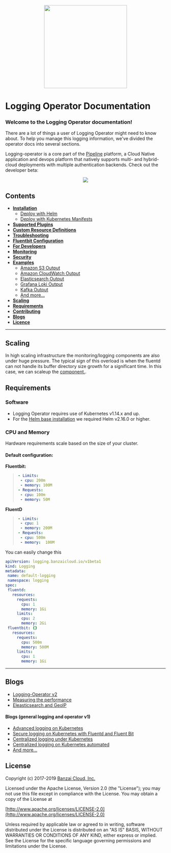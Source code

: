 <p align="center"><img src="./img/lo.svg" width="260"></p>
<p align="center">


# Logging Operator Documentation

### Welcome to the Logging Operator documentation!

There are a lot of things a user of Logging Operator might need to know about. To help you manage this logging information, we've divided the operator docs into several sections.



Logging-operator is a core part of the [Pipeline](https://beta.banzaicloud.io) platform, a Cloud Native application and devops platform that natively supports multi- and hybrid-cloud deployments with multiple authentication backends. Check out the developer beta:
 <p align="center">
   <a href="https://beta.banzaicloud.io">
   <img src="https://camo.githubusercontent.com/a487fb3128bcd1ef9fc1bf97ead8d6d6a442049a/68747470733a2f2f62616e7a6169636c6f75642e636f6d2f696d672f7472795f706970656c696e655f627574746f6e2e737667">
   </a>
 </p>


## Contents
- **[Installation](./deploy/README.md)**
  - [Deploy with Helm](./deploy/README.md#deploy-logging-operator-with-helm)
  - [Deploy with Kubernetes Manifests](./deploy/README.md#deploy-logging-operator-from-kubernetes-manifests)
- **[Supported Plugins](./plugins/Readme.md)**
- **[Custom Resource Definitions](./crds.md)**
- **[Troubleshooting](./troubleshooting.md)**
- **[Fluentbit Configuration](./fluentbit.md)**
- **[For Developers](./developers.md)**
- **[Monitoring](./logging-operator-monitoring.md)**
- **[Security](./security/README.md)**
- **[Examples](./docs)**
  - [Amazon S3 Output](examples/example-s3.md)
  - [Amazon CloudWatch Output](examples/cloudwatch-nginx.md)
  - [Elasticsearch Output](examples/es-nginx.md)
  - [Grafana Loki Output](examples/loki-nginx.md)
  - [Kafka Output](examples/kafka-nginx.md)
  - [And more...](./examples)
- **[Scaling](#scaling)**
- **[Requirements](#requirements)**
- **[Contributing](../README.md#contributing)**
- **[Blogs](#blogs)**
- **[Licence](#License)**
---

## Scaling
In high scaling infrastructure the monitoring/logging components are also under huge pressure. The typical sign of this overload is when the fluentd can not handle its buffer directory size growth for a significant time. In this case, we can scaleup the [component.](./crds.md#Scaling). 

## Requirements
### Software
 - Logging Operator requires use of Kubernetes v1.14.x and up.
 - For the [Helm base installation](./deploy/README.md#deploy-logging-operator-with-helm) we required Helm v2.16.0 or higher.
 
### CPU and Memory
Hardware requirements scale based on the size of your cluster.<br>
#### Default configuration:
**Fluentbit:**
>```yaml
>- Limits:
>  - cpu: 200m
>  - memory: 100M
>- Requests:
>  - cpu: 100m
>  - memory: 50M
>```
**FluentD**
>```yaml
>- Limits:
>  - cpu: 1
>  - memory: 200M
>- Requests:
>  - cpu: 500m
>  - memory:  100M
>```

You can easily change this  
 ```yaml
apiVersion: logging.banzaicloud.io/v1beta1
kind: Logging
metadata:
  name: default-logging
  namespace: logging
spec:
  fluentd:
    resources:
      requests:
        cpu: 1
        memory: 1Gi
      limits:
        cpu: 2
        memory: 2Gi
  fluentbit: {}
    resources:
      requests:
        cpu: 500m
        memory: 500M
      limits:
        cpu: 1
        memory: 1Gi
```
---

 
## Blogs
  - [Logging-Operator v2](https://banzaicloud.com/blog/logging-operator-v2/)
  - [Measuring the performance](https://banzaicloud.com/blog/logging-operator-monitoring/)
  - [Eleasticsearch and GeoIP](https://banzaicloud.com/blog/logging-operator-efk/)  

#### Blogs (general logging and operator v1)
  - [Advanced logging on Kubernetes](https://banzaicloud.com/blog/k8s-logging-advanced/)
  - [Secure logging on Kubernetes with Fluentd and Fluent Bit](https://banzaicloud.com/blog/k8s-logging-tls/)
  - [Centralized logging under Kubernetes](https://banzaicloud.com/blog/k8s-logging/)
  - [Centralized logging on Kubernetes automated](https://banzaicloud.com/blog/k8s-logging-operator/)
  - [And more...](https://banzaicloud.com/tags/logging/)


## License

Copyright (c) 2017-2019 [Banzai Cloud, Inc.](https://banzaicloud.com)

Licensed under the Apache License, Version 2.0 (the "License");
you may not use this file except in compliance with the License.
You may obtain a copy of the License at

[http://www.apache.org/licenses/LICENSE-2.0](http://www.apache.org/licenses/LICENSE-2.0)

Unless required by applicable law or agreed to in writing, software
distributed under the License is distributed on an "AS IS" BASIS,
WITHOUT WARRANTIES OR CONDITIONS OF ANY KIND, either express or implied.
See the License for the specific language governing permissions and
limitations under the License.
